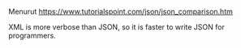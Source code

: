 Menurut 
https://www.tutorialspoint.com/json/json_comparison.htm

XML is more verbose than JSON, so it is faster to write JSON for programmers.